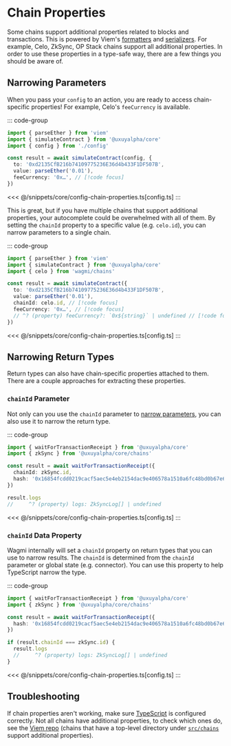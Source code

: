 # Chain Properties

Some chains support additional properties related to blocks and transactions. This is powered by Viem's [formatters](https://viem.sh/docs/clients/chains.html#formatters) and [serializers](https://viem.sh/docs/clients/chains.html#serializers). For example, Celo, ZkSync, OP Stack chains support all additional properties. In order to use these properties in a type-safe way, there are a few things you should be aware of.

## Narrowing Parameters

When you pass your `config` to an action, you are ready to access chain-specific properties! For example, Celo's `feeCurrency` is available.

::: code-group
```ts [index.ts]
import { parseEther } from 'viem'
import { simulateContract } from '@uxuyalpha/core'
import { config } from './config'

const result = await simulateContract(config, {
  to: '0xd2135CfB216b74109775236E36d4b433F1DF507B',
  value: parseEther('0.01'),
  feeCurrency: '0x…', // [!code focus]
})
```
<<< @/snippets/core/config-chain-properties.ts[config.ts]
:::

This is great, but if you have multiple chains that support additional properties, your autocomplete could be overwhelmed with all of them. By setting the `chainId` property to a specific value (e.g. `celo.id`), you can narrow parameters to a single chain.

::: code-group
```ts [index.ts]
import { parseEther } from 'viem'
import { simulateContract } from '@uxuyalpha/core'
import { celo } from 'wagmi/chains'

const result = await simulateContract({
  to: '0xd2135CfB216b74109775236E36d4b433F1DF507B',
  value: parseEther('0.01'),
  chainId: celo.id, // [!code focus]
  feeCurrency: '0x…', // [!code focus]
  // ^? (property) feeCurrency?: `0x${string}` | undefined // [!code focus]
})
```
<<< @/snippets/core/config-chain-properties.ts[config.ts]
:::

## Narrowing Return Types

Return types can also have chain-specific properties attached to them. There are a couple approaches for extracting these properties.

### `chainId` Parameter

Not only can you use the `chainId` parameter to [narrow parameters](#narrowing-parameters), you can also use it to narrow the return type.

::: code-group
```ts [index.tsx]
import { waitForTransactionReceipt } from '@uxuyalpha/core'
import { zkSync } from '@uxuyalpha/core/chains'

const result = await waitForTransactionReceipt({
  chainId: zkSync.id,
  hash: '0x16854fcdd0219cacf5aec5e4eb2154dac9e406578a1510a6fc48bd0b67e69ea9',
})

result.logs
//     ^? (property) logs: ZkSyncLog[] | undefined
```
<<< @/snippets/core/config-chain-properties.ts[config.ts]
:::

### `chainId` Data Property

Wagmi internally will set a `chainId` property on return types that you can use to narrow results. The `chainId` is determined from the `chainId` parameter or global state (e.g. connector). You can use this property to help TypeScript narrow the type.

::: code-group
```ts [index.tsx]
import { waitForTransactionReceipt } from '@uxuyalpha/core'
import { zkSync } from '@uxuyalpha/core/chains'

const result = await waitForTransactionReceipt({
  hash: '0x16854fcdd0219cacf5aec5e4eb2154dac9e406578a1510a6fc48bd0b67e69ea9',
})

if (result.chainId === zkSync.id) {
  result.logs
  //     ^? (property) logs: ZkSyncLog[] | undefined
}
```
<<< @/snippets/core/config-chain-properties.ts[config.ts]
:::

## Troubleshooting

If chain properties aren't working, make sure [TypeScript](/core/guides/faq#type-inference-doesn-t-work) is configured correctly. Not all chains have additional properties, to check which ones do, see the [Viem repo](https://github.com/wevm/viem/tree/main/src/chains) (chains that have a top-level directory under [`src/chains`](https://github.com/wevm/viem/tree/main/src/chains) support additional properties).

